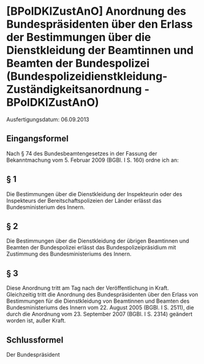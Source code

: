 # [BPolDKlZustAnO] Anordnung des Bundespräsidenten über den Erlass der Bestimmungen über die Dienstkleidung der Beamtinnen und Beamten der Bundespolizei  (Bundespolizeidienstkleidung-Zuständigkeitsanordnung - BPolDKlZustAnO)

Ausfertigungsdatum: 06.09.2013

 

## Eingangsformel

Nach § 74 des Bundesbeamtengesetzes in der Fassung der Bekanntmachung vom 5. Februar 2009 (BGBl. I S. 160) ordne ich an:


## § 1

Die Bestimmungen über die Dienstkleidung der Inspekteurin oder des Inspekteurs der Bereitschaftspolizeien der Länder erlässt das Bundesministerium des Innern.


## § 2

Die Bestimmungen über die Dienstkleidung der übrigen Beamtinnen und Beamten der Bundespolizei erlässt das Bundespolizeipräsidium mit Zustimmung des Bundesministeriums des Innern.


## § 3

Diese Anordnung tritt am Tag nach der Veröffentlichung in Kraft. Gleichzeitig tritt die Anordnung des Bundespräsidenten über den Erlass von Bestimmungen für die Dienstkleidung von Beamtinnen und Beamten des Bundesministeriums des Innern vom 22. August 2005 (BGBl. I S. 2511), die durch die Anordnung vom 23. September 2007 (BGBl. I S. 2314) geändert worden ist, außer Kraft.


## Schlussformel

Der Bundespräsident
